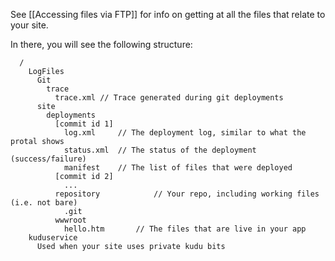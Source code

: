 See [[Accessing files via FTP]] for info on getting at all the files that relate to your site.

In there, you will see the following structure:

      /
        LogFiles
          Git
            trace
              trace.xml	// Trace generated during git deployments
          site
            deployments
              [commit id 1]
                log.xml		// The deployment log, similar to what the protal shows
                status.xml	// The status of the deployment (success/failure)
                manifest	// The list of files that were deployed
              [commit id 2]
                ...
              repository			// Your repo, including working files (i.e. not bare)
                .git
              wwwroot
                hello.htm		// The files that are live in your app
        kuduservice
          Used when your site uses private kudu bits